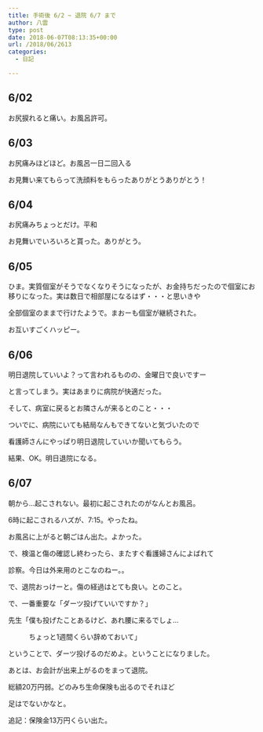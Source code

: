 ```yaml
---
title: 手術後 6/2 ~ 退院 6/7 まで
author: 八雲
type: post
date: 2018-06-07T08:13:35+00:00
url: /2018/06/2613
categories:
  - 日記

---
```

## 6/02

お尻捩れると痛い。お風呂許可。

## 6/03

お尻痛みほどほど。お風呂一日二回入る
  
お見舞い来てもらって洗顔料をもらったありがとうありがとう！

## 6/04

お尻痛みちょっとだけ。平和
  
お見舞いでいろいろと貰った。ありがとう。

## 6/05

ひま。実質個室がそうでなくなりそうになったが、お金持ちだったので個室にお移りになった。実は数日で相部屋になるはず・・・と思いきや
  
全部個室のままで行けたようで。まおーも個室が継続された。
  
お互いすごくハッピー。

## 6/06

明日退院していいよ？って言われるものの、金曜日で良いですー
  
と言ってしまう。実はあまりに病院が快適だった。

そして、病室に戻るとお隣さんが来るとのこと・・・
  
ついでに、病院にいても結局なんもできてないと気づいたので
  
看護師さんにやっぱり明日退院していいか聞いてもらう。
  
結果、OK。明日退院になる。

## 6/07

朝から…起こされない。最初に起こされたのがなんとお風呂。
  
6時に起こされるハズが、7:15。やったね。
  
お風呂に上がると朝ごはん出た。よかった。
  
で、検温と傷の確認し終わったら、またすぐ看護婦さんによばれて
  
診察。今日は外来用のとこなのねー。。
  
で、退院おっけーと。傷の経過はとても良い。とのこと。
  
で、一番重要な「ダーツ投げていいですか？」
  
先生「僕も投げたことあるけど、あれ腰に来るでしょ…
  
　　　ちょっと1週間くらい辞めておいて」
  
ということで、ダーツ投げるのだめよ。ということになりました。
  
あとは、お会計が出来上がるのをまって退院。
  
総額20万円弱。どのみち生命保険も出るのでそれほど
  
足はでないかなと。

追記：保険金13万円くらい出た。